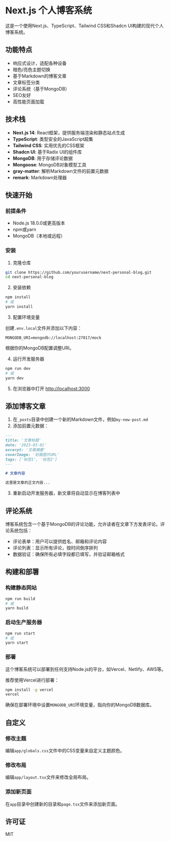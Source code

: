 # Next.js 个人博客系统

这是一个使用Next.js、TypeScript、Tailwind CSS和Shadcn UI构建的现代个人博客系统。

## 功能特点

- 响应式设计，适配各种设备
- 暗色/亮色主题切换
- 基于Markdown的博客文章
- 文章标签分类
- 评论系统（基于MongoDB）
- SEO友好
- 高性能页面加载

## 技术栈

- **Next.js 14**: React框架，提供服务端渲染和静态站点生成
- **TypeScript**: 类型安全的JavaScript超集
- **Tailwind CSS**: 实用优先的CSS框架
- **Shadcn UI**: 基于Radix UI的组件库
- **MongoDB**: 用于存储评论数据
- **Mongoose**: MongoDB对象模型工具
- **gray-matter**: 解析Markdown文件的前置元数据
- **remark**: Markdown处理器

## 快速开始

### 前提条件

- Node.js 18.0.0或更高版本
- npm或yarn
- MongoDB（本地或远程）

### 安装

1. 克隆仓库

```bash
git clone https://github.com/yourusername/next-personal-blog.git
cd next-personal-blog
```

2. 安装依赖

```bash
npm install
# 或
yarn install
```

3. 配置环境变量

创建`.env.local`文件并添加以下内容：

```
MONGODB_URI=mongodb://localhost:27017/mock
```

根据你的MongoDB配置调整URI。

4. 运行开发服务器

```bash
npm run dev
# 或
yarn dev
```

5. 在浏览器中打开 [http://localhost:3000](http://localhost:3000)

## 添加博客文章

1. 在`_posts`目录中创建一个新的Markdown文件，例如`my-new-post.md`
2. 添加前置元数据：

```markdown
---
title: '文章标题'
date: '2023-03-01'
excerpt: '文章摘要'
coverImage: '封面图片URL'
tags: ['标签1', '标签2']
---

# 文章内容

这里是文章的正文内容...
```

3. 重新启动开发服务器，新文章将自动显示在博客列表中

## 评论系统

博客系统包含一个基于MongoDB的评论功能，允许读者在文章下方发表评论。评论系统包括：

- 评论表单：用户可以提供姓名、邮箱和评论内容
- 评论列表：显示所有评论，按时间倒序排列
- 数据验证：确保所有必填字段都已填写，并验证邮箱格式

## 构建和部署

### 构建静态网站

```bash
npm run build
# 或
yarn build
```

### 启动生产服务器

```bash
npm run start
# 或
yarn start
```

### 部署

这个博客系统可以部署到任何支持Node.js的平台，如Vercel、Netlify、AWS等。

推荐使用Vercel进行部署：

```bash
npm install -g vercel
vercel
```

确保在部署环境中设置`MONGODB_URI`环境变量，指向你的MongoDB数据库。

## 自定义

### 修改主题

编辑`app/globals.css`文件中的CSS变量来自定义主题颜色。

### 修改布局

编辑`app/layout.tsx`文件来修改全局布局。

### 添加新页面

在`app`目录中创建新的目录和`page.tsx`文件来添加新页面。

## 许可证

MIT 